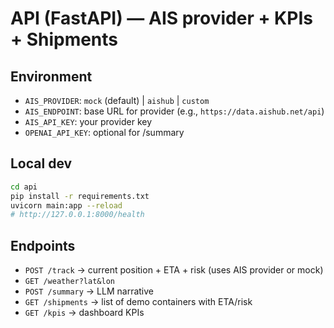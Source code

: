 # API (FastAPI) — AIS provider + KPIs + Shipments

## Environment
- `AIS_PROVIDER`: `mock` (default) | `aishub` | `custom`
- `AIS_ENDPOINT`: base URL for provider (e.g., `https://data.aishub.net/api`)
- `AIS_API_KEY`: your provider key
- `OPENAI_API_KEY`: optional for /summary

## Local dev
```bash
cd api
pip install -r requirements.txt
uvicorn main:app --reload
# http://127.0.0.1:8000/health
```

## Endpoints
- `POST /track` -> current position + ETA + risk (uses AIS provider or mock)
- `GET /weather?lat&lon`
- `POST /summary` -> LLM narrative
- `GET /shipments` -> list of demo containers with ETA/risk
- `GET /kpis` -> dashboard KPIs
